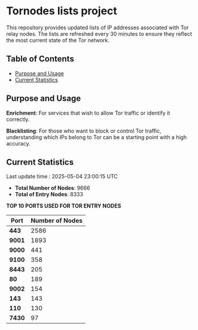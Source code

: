 # Tornodes lists project

This repository provides updated lists of IP addresses associated with Tor relay nodes. The lists are refreshed every 30 minutes to ensure they reflect the most current state of the Tor network.

## Table of Contents

- [Purpose and Usage](#purpose-and-usage)
- [Current Statistics](#current-statistics)


## Purpose and Usage

**Enrichment**: For services that wish to allow Tor traffic or identify it correctly.

**Blacklisting**: For those who want to block or control Tor traffic, understanding which IPs belong to Tor can be a starting point with a high accuracy.

## Current Statistics

Last update time : 2025-05-04 23:00:15 UTC

- **Total Number of Nodes**: 9666
- **Total of Entry Nodes**: 8333

**TOP 10 PORTS USED FOR TOR ENTRY NODES**

| **Port** | **Number of Nodes** |
|------|-----------------|
| **443**   | 2586  |
| **9001**   | 1893  |
| **9000**   | 441  |
| **9100**   | 358  |
| **8443**   | 205  |
| **80**   | 189  |
| **9002**   | 154  |
| **143**   | 143  |
| **110**   | 130  |
| **7430**   | 97  |

